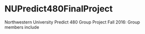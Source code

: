 # NUPredict480FinalProject
Northwestern University Predict 480 Group Project Fall 2016: Group members include 
